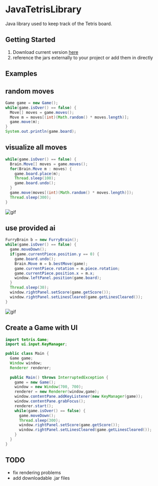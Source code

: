 # JavaTetrisLibrary
Java library used to keep track of the Tetris board. 

## Getting Started
1) Download current version [here](https://github.com/ManzanaNaranja/JavaTetrisLibrary/releases/download/0.0.0/tetrislib.jar)
2) reference the jars externally to your project or add them in directly

## Examples

## random moves

```java
Game game = new Game();
while(game.isOver() == false) {
  Move[] moves = game.moves();
  Move m = moves[(int)(Math.random() * moves.length)];
  game.move(m);
}
System.out.println(game.board);
```

## visualize all moves
```java 
while(game.isOver() == false) {
  Brain.Move[] moves = game.moves();
  for(Brain.Move m : moves) {
    game.board.place(m);
    Thread.sleep(100);
    game.board.undo();
  }
  game.move(moves[(int)(Math.random() * moves.length)]);
  Thread.sleep(300);	
}
```
![gif](./images/iteration.gif)

## use provided ai

```java
FurryBrain b = new FurryBrain();
while(game.isOver() == false) {
  game.moveDown();
  if(game.currentPiece.position.y == 0) {
    game.board.undo();
    Brain.Move m = b.bestMove(game);
    game.currentPiece.rotation = m.piece.rotation;
    game.currentPiece.position.x = m.x;
    window.leftPanel.position(game.board);
  }
  Thread.sleep(30);
  window.rightPanel.setScore(game.getScore());
  window.rightPanel.setLinesCleared(game.getLinesCleared());		
}
```
![gif](./images/aiplaying.gif)

## Create a Game with UI

```java
import tetris.Game;
import ui.input.KeyManager;

public class Main {
  Game game;
  Window window;
  Renderer renderer;
	
  public Main() throws InterruptedException {
    game = new Game();
    window = new Window(700, 700);
    renderer = new Renderer(window,game);
    window.contentPane.addKeyListener(new KeyManager(game));
    window.contentPane.grabFocus();
    renderer.start();
    while(game.isOver() == false) {
      game.moveDown();
      Thread.sleep(300);
      window.rightPanel.setScore(game.getScore());
      window.rightPanel.setLinesCleared(game.getLinesCleared());
    }
  }
}
```

## TODO
- fix rendering problems
- add downloadable .jar files
  


